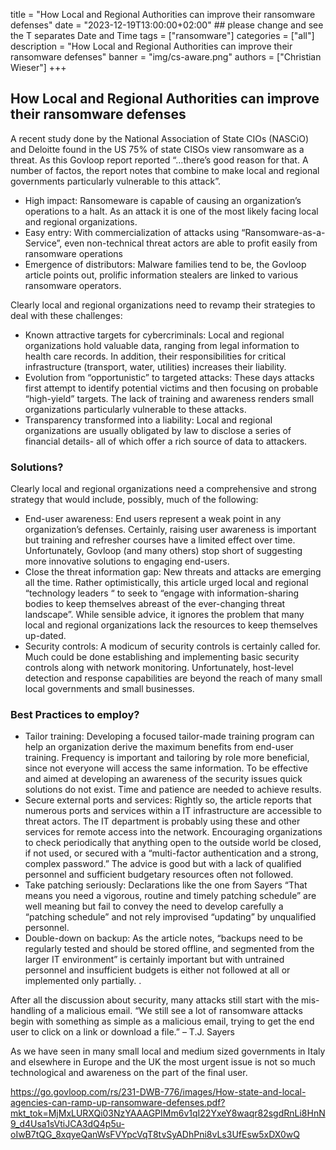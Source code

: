 
title = "How Local and Regional Authorities can improve their ransomware defenses"
date = "2023-12-19T13:00:00+02:00" ## please change and see the T separates Date and Time
tags = ["ransomware"]
categories = ["all"]
description = "How Local and Regional Authorities can improve their ransomware defenses"
banner = "img/cs-aware.png"
authors = ["Christian Wieser"]
+++


## How Local and Regional Authorities can improve their ransomware defenses
A recent study done by the National Association of State CIOs (NASCiO) and Deloitte found in the US 75% of state  CISOs view ransomware as a threat. As this Govloop report reported “…there’s good reason for that.  A number of factos, the report notes that combine to make local and regional governments particularly vulnerable to this attack”.

 * High impact: Ransomeware is capable of causing an organization’s operations to a halt. As an attack it is one of the most likely facing local and regional organizations. 
 * Easy entry: With commercialization of attacks using “Ransomware-as-a-Service”, even non-technical threat actors are able to profit easily from ransomware operations
 * Emergence of distributors: Malware families tend to be, the Govloop article points out, prolific information stealers are linked to various ransomware operators.

Clearly local and regional organizations need to revamp their strategies to deal with these  challenges:
 * Known attractive targets for cybercriminals: Local and regional organizations hold valuable data, ranging from legal information to health care records.  In addition, their responsibilities for critical infrastructure (transport, water, utilities) increases their liability.
 * Evolution from “opportunistic” to targeted attacks: These days attacks first attempt to identify potential victims and then focusing on probable “high-yield” targets. The lack of training and awareness renders small organizations particularly vulnerable to these attacks.
 * Transparency transformed into a liability: Local and regional organizations are usually obligated by law to disclose a series of financial details- all of which offer a rich source of data to attackers.

### Solutions?

Clearly local and regional organizations need a comprehensive and strong strategy that would include, possibly, much of the following:

 * End-user awareness: End users represent a weak point in any organization’s defenses. Certainly, raising user awareness is important but training and refresher courses have a limited effect over time. Unfortunately, Govloop (and many others) stop short of suggesting more innovative solutions to engaging end-users.
 * Close the threat information gap: New threats and attacks are emerging all the time. Rather optimistically, this article urged local and regional “technology leaders “ to seek to “engage with information-sharing bodies to keep themselves abreast of the ever-changing threat landscape”.  While sensible advice, it ignores the problem that many local and regional organizations lack the resources to keep themselves up-dated.
 * Security controls: A modicum of security controls is certainly called for. Much could be done establishing and implementing basic security controls along with network monitoring.  Unfortunately,  host-level detection and response capabilities are beyond the reach of many small local governments and small businesses. 

### Best Practices to employ?

 * Tailor training: Developing a focused tailor-made training program can help an organization derive the maximum benefits from end-user training. Frequency is important and tailoring by role  more beneficial, since not everyone will access the same information. To be effective and aimed at developing an awareness of the security issues quick solutions do not exist. Time and patience are needed to achieve results.
 *  Secure external ports and services: Rightly so, the article reports that numerous ports and services within a IT infrastructure are accessible to threat actors. The IT department is probably using  these and other services for remote access into the network.   Encouraging organizations to check periodically that anything open to the outside world be closed, if not used, or secured with a “multi-factor authentication and a strong, complex password.” The advice is good but with a lack of qualified personnel and sufficient budgetary resources often not followed.
 *  Take patching seriously: Declarations like the one from Sayers “That means you need a vigorous, routine and timely patching schedule” are well meaning but fail to convey the need to develop carefully a “patching schedule” and not rely improvised “updating” by unqualified personnel.
 * Double-down on backup: As the article notes, “backups need to be regularly tested and should be stored offline, and segmented from the larger IT environment” is certainly important but with untrained personnel and insufficient budgets is either not followed at all or implemented only partially. .

After all the discussion about security, many attacks still start with the mis-handling of a malicious email. 
“We still see a lot of ransomware attacks begin with something as simple as a malicious email, trying to get the end user to click on a link or download a file.” – T.J. Sayers

As we have seen in many small local and medium sized governments in Italy and elsewhere in Europe and the UK the most urgent issue is not so much technological and awareness on the part of the final user.


https://go.govloop.com/rs/231-DWB-776/images/How-state-and-local-agencies-can-ramp-up-ransomware-defenses.pdf?mkt_tok=MjMxLURXQi03NzYAAAGPIMm6v1qI22YxeY8waqr82sgdRnLi8HnN9_d4Usa1sVtiJCA3dQ4p5u-oIwB7tQG_8xqyeQanWsFVYpcVqT8tvSyADhPni8vLs3UfEsw5xDX0wQ

